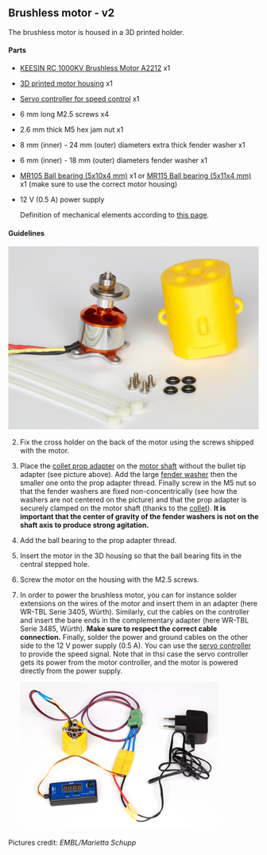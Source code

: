## Brushless motor - v2

The brushless motor is housed in a 3D printed holder. 

#### Parts

- [KEESIN RC 1000KV Brushless Motor A2212](https://www.amazon.de/gp/product/B07BS7DFW3) x1

- [3D printed motor housing](Motor_Housing_v2) x1

- [Servo controller for speed control](https://www.amazon.de/gp/product/B07K6D9ZDQ/ref=ox_sc_act_title_1?smid=A1SPOY0RBPE5BD&psc=1) x1

- 6 mm long M2.5 screws x4

- 2.6 mm thick M5 hex jam nut x1

- 8 mm (inner) - 24 mm (outer) diameters extra thick fender washer x1

- 6 mm (inner) - 18 mm (outer) diameters fender washer x1

- [MR105 Ball bearing (5x10x4 mm)](https://www.kugellager-express.de/miniature-deep-groove-ball-bearing-mr105-2rs-5x10x4-mm) x1
  or
  [MR115 Ball bearing (5x11x4 mm)]( https://www.kugellager-express.de/miniature-deep-groove-ball-bearing-mr115-2rs-5x11x4-mm ) x1
  (make sure to use the correct motor housing)

- 12 V (0.5 A) power supply

  Definition of mechanical elements according to [this page](https://www.albanycountyfasteners.com/Fastener-Varieties-s/1130.htm).

#### Guidelines

![Brushless motor and its housing](Brushless_motor_v2.jpg)

2. Fix the cross holder on the back of the motor using the screws shipped with the motor.

3. Place the [collet prop adapter](https://robu.in/product/aa212-motor-prop-adapater-collet-type/) on the [motor shaft](https://en.wikipedia.org/wiki/Shaft_(mechanical_engineering)) without the bullet tip adapter (see picture above). Add the large [fender washer](https://www.bokers.com/fender_washers.asp) then the smaller one onto the prop adapter thread. Finally screw in the M5 nut so that the fender washers are fixed non-concentrically (see how the washers are not centered on the picture) and that the prop adapter is securely clamped on the motor shaft (thanks to the [collet](https://en.wikipedia.org/wiki/Collet)). **It is important that the center of gravity of the fender washers is not on the shaft axis to produce strong agitation.**

4. Add the ball bearing to the prop adapter thread.

5. Insert the motor in the 3D housing so that the ball bearing fits in the central stepped hole.

6. Screw the motor on the housing with the M2.5 screws.

8. In order to power the brushless motor, you can for instance solder extensions on the wires of the motor and insert them in an adapter (here WR-TBL Serie 3405, Würth). Similarly, cut the cables on the controller and insert the bare ends in the complementary adapter (here WR-TBL Serie 3485, Würth). **Make sure to respect the correct cable connection.** Finally, solder the power and ground cables on the other side to the 12 V power supply (0.5 A). You can use the [servo controller](https://www.amazon.de/gp/product/B07K6D9ZDQ/ref=ox_sc_act_title_1?smid=A1SPOY0RBPE5BD&psc=1) to provide the speed signal. Note that in thsi case the servo controller gets its power from the motor controller, and the motor is powered directly from the power supply.

   ![Electronics](Brushless_motor_v2_electronics.jpg)



Pictures credit: *EMBL/Marietta Schupp*
